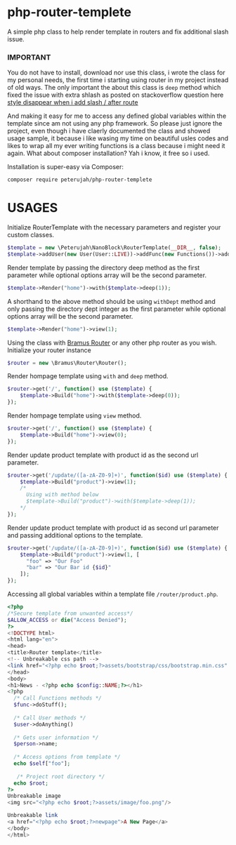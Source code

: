 # php-router-templete

A simple php class to help render template in routers and fix additional slash issue.

### IMPORTANT

You do not have to install, download nor use this class, i wrote the class for my personal needs, the first time i starting using router in my project instead of old ways. The only important the about this class is `deep` method which fixed the issue with extra shlash as posted on stackoverflow question here [style disappear when i add slash / after route](https://stackoverflow.com/questions/64298425/style-disappear-when-i-add-slash-after-route)

And making it easy for me to access any defined global variables within the template since am not using any php framework.
So please just ignore the project, even though i have claerly documented the class and showed usage sample, it because i like wasing my time on beautiful usles codes and likes to wrap all my ever writing functions is a class because i might need it again. What about composer installation? Yah i know, it free so i used.


Installation is super-easy via Composer:
```md
composer require peterujah/php-router-templete
```

# USAGES

Initialize RouterTemplate with the necessary parameters and register your custom classes.

```php 
$template = new \Peterujah\NanoBlock\RouterTemplate(__DIR__, false);
$template->addUser(new User(User::LIVE))->addFunc(new Functions())->addConfig(new Config());
```

Render template by passing the directory deep method as the first parameter while optional options array will be the second parameter.
```php
$template->Render("home")->with($template->deep(1));
```

A shorthand to the above method should be using `withDept` method and only passing the directory dept integer as the first parameter while optional options array will be the second parameter.
```php
$template->Render("home")->view(1);
```

Using the class with [Bramus Router](https://github.com/bramus/router) or any other php router as you wish. Initialize your router instance
```php 
$router = new \Bramus\Router\Router();
```

Render hompage template using `with` and `deep` method.
```php
$router->get('/', function() use ($template) {
    $template->Build("home")->with($template->deep(0));
});
```

Render hompage template using `view` method.
```php
$router->get('/', function() use ($template) {
    $template->Build("home")->view(0);
});
```

Render update product template with product id as the second url parameter.
```php
$router->get('/update/([a-zA-Z0-9]+)', function($id) use ($template) {
    $template->Build("product")->view(1);
    /*
      Using with method below
      $template->Build("product")->with($template->deep(1));
    */
});
```

Render update product template with product id as second url parameter and passing additional options to the template.
```php
$router->get('/update/([a-zA-Z0-9]+)', function($id) use ($template) {
    $template->Build("product")->view(1, [
      "foo" => "Our Foo"
      "bar" => "Our Bar id {$id}"
    ]);
});
```

Accessing all global variables within a template file `/router/product.php`.

```php
<?php 
/*Secure template from unwanted access*/
$ALLOW_ACCESS or die("Access Denied");
?>
<!DOCTYPE html>
<html lang="en">
<head>
<title>Router template</title>
<!-- Unbreakable css path -->
<link href="<?php echo $root;?>assets/bootstrap/css/bootstrap.min.css" rel="stylesheet"/>
</head>
<body>
<h1>News - <?php echo $config::NAME;?></h1>
<?php 
  /* Call Functions methods */
  $func->doStuff();
  
  /* Call User methods */
  $user->doAnything()
  
  /* Gets user information */
  $person->name;
  
  /* Access options from template */
  echo $self["foo"];
  
   /* Project root directory */
  echo $root;
?>
Unbreakable image 
<img src="<?php echo $root;?>assets/image/foo.png"/>

Unbreakable link 
<a href="<?php echo $root;?>newpage">A New Page</a>
</body>
</html>
```
